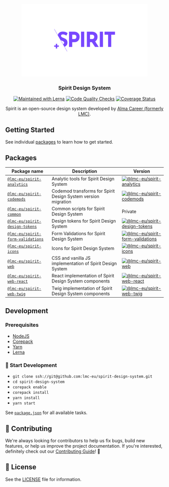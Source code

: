 <div align="center">
<img src="https://github.com/lmc-eu/spirit-design-system/blob/main/static/spirit.svg?raw=true" width="400" height="230" alt="Spirit Design System" />

### Spirit Design System

[![Maintained with Lerna][lerna-svg]][lerna]
[![Code Quality Checks][code-quality-checks-svg]][code-quality-checks]
[![Coverage Status][coverage-status-svg]][coverage-status]

Spirit is an open-source design system developed by [Alma Career (formerly LMC)][alma-career].

</div>

## Getting Started

See individual [packages](#packages) to learn how to get started.

## Packages

| Package name                                                   | Description                                                   | Version                                                  |
| -------------------------------------------------------------- | ------------------------------------------------------------- | -------------------------------------------------------- |
| [`@lmc-eu/spirit-analytics`][packages-analytics]               | Analytic tools for Spirit Design System                       | [![@lmc-eu/spirit-analytics][sa-badge]][sa-npm]          |
| [`@lmc-eu/spirit-codemods`][packages-codemods]                 | Codemod transforms for Spirit Design System version migration | [![@lmc-eu/spirit-codemods][sc-badge]][sc-npm]           |
| [`@lmc-eu/spirit-common`][packages-common]                     | Common scripts for Spirit Design System                       | Private                                                  |
| [`@lmc-eu/spirit-design-tokens`][packages-design-tokens]       | Design tokens for Spirit Design System                        | [![@lmc-eu/spirit-design-tokens][sdt-badge]][sdt-npm]    |
| [`@lmc-eu/spirit-form-validations`][packages-form-validations] | Form Validations for Spirit Design System                     | [![@lmc-eu/spirit-form-validations][sfv-badge]][sfv-npm] |
| [`@lmc-eu/spirit-icons`][packages-icons]                       | Icons for Spirit Design System                                | [![@lmc-eu/spirit-icons][si-badge]][si-npm]              |
| [`@lmc-eu/spirit-web`][packages-web]                           | CSS and vanilla JS implementation of Spirit Design System     | [![@lmc-eu/spirit-web][sw-badge]][sw-npm]                |
| [`@lmc-eu/spirit-web-react`][packages-web-react]               | React implementation of Spirit Design System components       | [![@lmc-eu/spirit-web-react][swr-badge]][swr-npm]        |
| [`@lmc-eu/spirit-web-twig`][packages-web-twig]                 | Twig implementation of Spirit Design System components        | [![@lmc-eu/spirit-web-twig][swt-badge]][swt-packagist]   |

## Development

### Prerequisites

- [NodeJS][nodejs]
- [Corepack][corepack]
- [Yarn][yarn]
- [Lerna][lerna]

### 🚀 Start Development

- `git clone ssh://git@github.com:lmc-eu/spirit-design-system.git`
- `cd spirit-design-system`
- `corepack enable`
- `corepack install`
- `yarn install`
- `yarn start`

See [`package.json`][package.json] for all available tasks.

## 🙌 Contributing

We're always looking for contributors to help us fix bugs, build new features,
or help us improve the project documentation. If you're interested, definitely
check out our [Contributing Guide][contributing]! 👀

## 📝 License

See the [LICENSE][license] file for information.

[alma-career]: https://github.com/lmc-eu
[code-quality-checks]: https://github.com/lmc-eu/spirit-design-system/actions
[code-quality-checks-svg]: https://github.com/lmc-eu/spirit-design-system/actions/workflows/test.yaml/badge.svg?branch=main
[contributing]: https://github.com/lmc-eu/spirit-design-system/blob/main/CONTRIBUTING.md
[coverage-status]: https://coveralls.io/github/lmc-eu/spirit-design-system?branch=main
[coverage-status-svg]: https://coveralls.io/repos/github/lmc-eu/spirit-design-system/badge.svg?branch=main
[corepack]: https://yarnpkg.com/corepack#installation
[lerna]: https://lerna.js.org
[lerna-svg]: https://img.shields.io/badge/maintained%20with-lerna-cc00ff.svg
[license]: https://github.com/lmc-eu/spirit-design-system/blob/main/LICENSE.md
[nodejs]: https://nodejs.org
[packages-analytics]: https://github.com/lmc-eu/spirit-design-system/tree/main/packages/analytics
[packages-codemods]: https://github.com/lmc-eu/spirit-design-system/tree/main/packages/codemods
[packages-common]: https://github.com/lmc-eu/spirit-design-system/tree/main/packages/common
[packages-design-tokens]: https://github.com/lmc-eu/spirit-design-system/tree/main/packages/design-tokens
[packages-form-validations]: https://github.com/lmc-eu/spirit-design-system/tree/main/packages/form-validations
[packages-icons]: https://github.com/lmc-eu/spirit-design-system/tree/main/packages/icons
[packages-web]: https://github.com/lmc-eu/spirit-design-system/tree/main/packages/web
[packages-web-react]: https://github.com/lmc-eu/spirit-design-system/tree/main/packages/web-react
[packages-web-twig]: https://github.com/lmc-eu/spirit-design-system/tree/main/packages/web-twig
[package.json]: https://github.com/lmc-eu/spirit-design-system/blob/main/package.json
[sa-badge]: https://img.shields.io/npm/v/%40lmc-eu/spirit-analytics.svg?style=flat-square
[sa-npm]: https://www.npmjs.com/package/@lmc-eu/spirit-analytics
[sc-badge]: https://img.shields.io/npm/v/%40lmc-eu/spirit-codemods.svg?style=flat-square
[sc-npm]: https://www.npmjs.com/package/@lmc-eu/spirit-codemods
[sdt-badge]: https://img.shields.io/npm/v/%40lmc-eu/spirit-design-tokens.svg?style=flat-square
[sdt-npm]: https://www.npmjs.com/package/@lmc-eu/spirit-design-tokens
[sfv-badge]: https://img.shields.io/npm/v/%40lmc-eu/spirit-form-validations.svg?style=flat-square
[sfv-npm]: https://www.npmjs.com/package/@lmc-eu/spirit-form-validations
[si-badge]: https://img.shields.io/npm/v/%40lmc-eu/spirit-icons.svg?style=flat-square
[si-npm]: https://www.npmjs.com/package/@lmc-eu/spirit-icons
[sw-badge]: https://img.shields.io/npm/v/%40lmc-eu/spirit-web.svg?style=flat-square
[sw-npm]: https://www.npmjs.com/package/@lmc-eu/spirit-web
[swr-badge]: https://img.shields.io/npm/v/%40lmc-eu/spirit-web-react.svg?style=flat-square
[swr-npm]: https://www.npmjs.com/package/@lmc-eu/spirit-web-react
[swt-badge]: https://img.shields.io/packagist/v/lmc/spirit-web-twig-bundle.svg?style=flat-square
[swt-packagist]: https://packagist.org/packages/lmc/spirit-web-twig-bundle
[yarn]: https://yarnpkg.com
